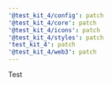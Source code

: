 ```yaml
---
'@test_kit_4/config': patch
'@test_kit_4/core': patch
'@test_kit_4/icons': patch
'@test_kit_4/styles': patch
'test_kit_4': patch
'@test_kit_4/web3': patch
---
```


Test
